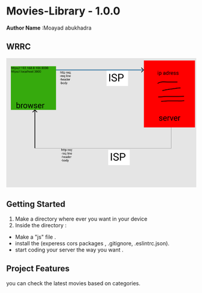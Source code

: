 # Movies-Library - 1.0.0

**Author Name** :Moayad abukhadra

## WRRC
![alt text](https://github.com/moayadabukhadra/Movies-Library/blob/master/Screenshot%20(41).png?raw=true)

## Getting Started
1. Make a directory where ever you want in your device 
2. Inside the directory :
- Make a "js" file .
- install the (experess cors packages , .gitignore, .eslintrc.json).
- start coding your server the way you want .

## Project Features
you can check the latest movies based on categories.

